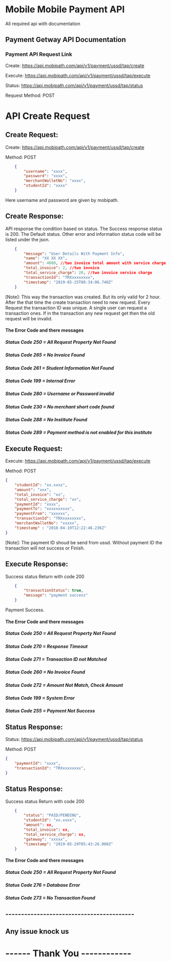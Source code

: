# Mobile Mobile Payment API

All required api with documentation

## Payment Getway API Documentation

### Payment API Request Link

Create: <https://api.mobipath.com/api/v1/payment/ussd/tap/create>

Execute: <https://api.mobipath.com/api/v1/payment/ussd/tap/execute>

Status: <https://api.mobipath.com/api/v1/payment/ussd/tap/status>

Request Method: POST

# API Create Request

## Create Request: 

Create: <https://api.mobipath.com/api/v1/payment/ussd/tap/create>

Method: POST

```json
    {
        "username": "xxxx",
        "password": "xxxx",
	    "merchantWalletNo": "xxxx",
        "studentId": "xxxx"
    }
```

Here username and password are given by mobipath.

## Create Response: 

API response the condition based on status. The Success response status is 200. 
The Default status. Other error and information status code will be listed under the json.

```json
    {
        "message": "User Details With Payment Info",
        "name": "XX XX XX",
        "amount": 4000, //two invoice total amount with service charge
        "total_invoice": 2, //two invoice
        "total_service_charge": 20, //two invoice service charge
        "transactionId": "TRXxxxxxxxx",
        "timestamp": "2019-05-25T08:34:06.740Z"
    }
```

[Note]: This way the transaction was created. But its only valid for 2 hour. After the that time the create transaction need to new request. Every Request the transaction ID was unique. A single user can request a transaction ones. If in the transaction any new request get then the old request will be invalid.

#### The Error Code and there messages

##### Status Code 250 = All Request Property Not Found

##### Status Code 265 = No Invoice Found

##### Status Code 261 = Student Information Not Found

##### Status Code 199 = Internal Error

##### Status Code 280 = Username or Password invalid

##### Status Code 230 = No merchant short code found 

##### Status Code 288 = No Institute Found

##### Status Code 289 = Payment method is not enabled for this institute

## Execute Request: 

Execute: <https://api.mobipath.com/api/v1/payment/ussd/tap/execute>

Method: POST

```json
{
	"studentId": "xx.xxxx",
	"amount": "xxx",
    "total_invoice": "xx",
    "total_service_charge": "xx",
	"paymentId": "xxxx",
	"paymentTo": "xxxxxxxxxx",
	"paymentFrom": "xxxxxx",
	"transactionId": "TRXxxxxxxxx",
	"merchantWalletNo": "xxxxx",
	"timestamp" : "2018-04-19T12:22:46.236Z"
}
```

[Note]: The payment ID shoud be send from ussd. Without payment ID the transaction will not success or Finish.

## Execute Response: 

Success status Return with code 200

```json
    {
        "transactionStatus": true,
        "message": "payment success"
    }
```

Payment Success.

#### The Error Code and there messages

##### Status Code 250 = All Request Property Not Found

##### Status Code 270 = Response Timeout

##### Status Code 271 = Transaction ID not Matched

##### Status Code 260 = No Invoice Found

##### Status Code 272 = Amount Not Match, Check Amount

##### Status Code 199 = System Error

##### Status Code 255 = Payment Not Success

## Status Response: 

Status: <https://api.mobipath.com/api/v1/payment/ussd/tap/status>

Method: POST

```json
{
    "paymentId": "xxxx",
    "transactionId": "TRXxxxxxxxx",
}
```

## Status Response: 

Success status Return with code 200

```json
    {
        "status": "PAID/PENDING",
        "studentId": "xx.xxxx",
        "amount": xx,
        "total_invoice": xx,
        "total_service_charge": xx,
        "gateway": "xxxxx",
        "timestamp": "2019-05-29T05:43:26.000Z"
    }
```

#### The Error Code and there messages

##### Status Code 250 = All Request Property Not Found

##### Status Code 276 = Database Error

##### Status Code 273 = No Transaction Found


## -----------------------------------------

## Any issue knock us

# ------ Thank You ------------

